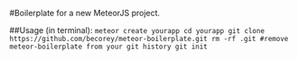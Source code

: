 #Boilerplate for a new MeteorJS project.

##Usage (in terminal):
`meteor create yourapp
cd yourapp
git clone https://github.com/becorey/meteor-boilerplate.git
rm -rf .git #remove meteor-boilerplate from your git history
git init`